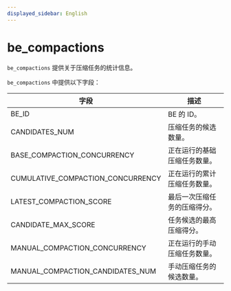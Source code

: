 ```yaml
---
displayed_sidebar: English
---
```


# be_compactions

`be_compactions` 提供关于压缩任务的统计信息。

`be_compactions` 中提供以下字段：

|**字段**|**描述**|
|---|---|
|BE_ID|BE 的 ID。|
|CANDIDATES_NUM|压缩任务的候选数量。|
|BASE_COMPACTION_CONCURRENCY|正在运行的基础压缩任务数量。|
|CUMULATIVE_COMPACTION_CONCURRENCY|正在运行的累计压缩任务数量。|
|LATEST_COMPACTION_SCORE|最后一次压缩任务的压缩得分。|
|CANDIDATE_MAX_SCORE|任务候选的最高压缩得分。|
|MANUAL_COMPACTION_CONCURRENCY|正在运行的手动压缩任务数量。|
|MANUAL_COMPACTION_CANDIDATES_NUM|手动压缩任务的候选数量。|